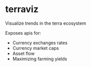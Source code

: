 # terraviz
Visualize trends in the terra ecosystem

Exposes apis for:
- Currency exchanges rates
- Currency market caps
- Asset flow
- Maximizing farming yields
